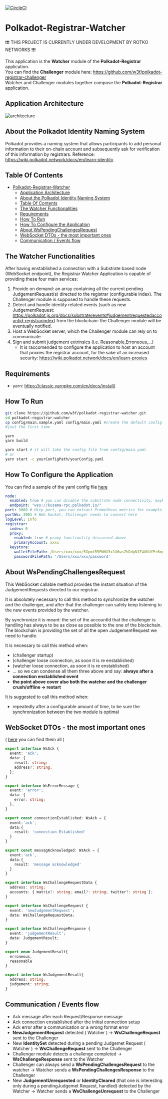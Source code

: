 [![CircleCI](https://circleci.com/gh/w3f/polkadot-registrar-watcher.svg?style=svg)](https://circleci.com/gh/w3f/polkadot-registrar-watcher)

# Polkadot-Registrar-Watcher

❗❗❗ THIS PROJECT IS CURRENTLY UNDER DEVELOPMENT BY ROTKO NETWORKS ❗❗❗

This application is the **Watcher** module of the **Polkadot-Registrar** application.    
You can find the **Challenger** module here: https://github.com/w3f/polkadot-registrar-challenger  
Watcher and Challenger modules together compose the **Polkadot-Registrar** application.

## Application Architecture

![architecture](assets/architecture.png)

## About the Polkadot Identity Naming System

Polkadot provides a naming system that allows participants to add personal information to their on-chain account and subsequently ask for verification of this information by registrars.
Reference: https://wiki.polkadot.network/docs/en/learn-identity

## Table Of Contents

- [Polkadot-Registrar-Watcher](#polkadot-registrar-watcher)
  - [Application Architecture](#application-architecture)
  - [About the Polkadot Identity Naming System](#about-the-polkadot-identity-naming-system)
  - [Table Of Contents](#table-of-contents)
  - [The Watcher Functionalities](#the-watcher-functionalities)
  - [Requirements](#requirements)
  - [How To Run](#how-to-run)
  - [How To Configure the Application](#how-to-configure-the-application)
  - [About WsPendingChallengesRequest](#about-wspendingchallengesrequest)
  - [WebSocket DTOs - the most important ones](#websocket-dtos---the-most-important-ones)
  - [Communication / Events flow](#communication--events-flow)

## The Watcher Functionalities

After having enstablished a connection with a Substrate based node (WebSocket endpoint), the Registrar Watcher Application is capable of providing these four main services:  

1. Provide on demand: an array containing all the current pending JudgementRequest(s) directed to the registrar (configurable index). The Challenger module is supposed to handle these requests.  
2. Detect and handle identity related events (such as new JudgementRequest: https://polkadot.js.org/docs/substrate/events#judgementrequestedaccountid-registrarindex) from the blockchain: the Challenger module will be eventually notified.
3. Host a WebSocket server, which the Challenger module can rely on to communicate
4. Sign and submit judgement extrinsics (i.e. Reasonable,Erroneous,...)
    * It is raccomended to configure the application to host an account that proxies the registrar account, for the sake of an increased security: https://wiki.polkadot.network/docs/en/learn-proxies

## Requirements
* yarn: https://classic.yarnpkg.com/en/docs/install/

## How To Run

```bash
git clone https://github.com/w3f/polkadot-registrar-watcher.git
cd polkadot-registrar-watcher
cp config/main.sample.yaml config/main.yaml #create the default config file
#just the first time

yarn
yarn build

yarn start # it will take the config file from config/main.yaml
# or
yarn start -c yourConfigPath/yourConfig.yaml
```

## How To Configure the Application

You can find a sample of the yaml config file [here](config/main.sample.yaml)

```yaml
node:
  enabled: true # you can disable the substrate node connectivity, maybe for testing purposes
  endpoint: "wss://kusama-rpc.polkadot.io/"
port: 3000 # Http port, you can extract Prometheus metrics for example: localhost:3000/metrics
portWs: 3001 # Web Socket, Challenger needs to connect here
logLevel: info
registrar:
  index: 0
  proxy:
    enabled: true # proxy functionlity discussed above
    primaryAccount: xxxx
  keystore:
    walletFilePath: /Users/xxx/xxx/5GpmfR5PWHX3x1X6wsZhDdpN1F4UKUYPr6mgPZKqLiJRgp5q.json
    passwordFilePath: '/Users/xxx/xxx/password'
```

## About WsPendingChallengesRequest

This WebSocket callable method provides the instant situation of the JudgementRequests directed to our registrar.

It is absolutely necessary to call this method to synchronize the watcher and the challenger, and after that the challenger can safely keep listening to the new events provided by the watcher.

By synchronize it is meant: the set of the accountId that the challenger is handling has always to be as close as possible to the one of the blockchain. The blockchain is providing the set of all the open JudgementRequest we need to handle.

It is necessary to call this method when:
* (challenger startup)
* (challenger loose connection, as soon it is re enstablished)
* (watcher loose connection, as soon it is re enstablished)
* ... so we can condense all them three above and say: **always after a connection enstablished event**
* **the point above cover also both the watcher and the challenger crush/offline -> restart**

It is suggested to call this method when:
* repeatedly after a configurable amount of time, to be sure the synchronization between the two module is optimal

## WebSocket DTOs - the most important ones

( [here](src/types.ts) you can find them all )

```typescript
export interface WsAck {
  event: 'ack';
  data: {
    result: string;
    address?: string;
  };
}

export interface WsErrorMessage {
  event: 'error';
  data: {
    error: string;
  };
}

export const connectionEstablished: WsAck = {
  event:'ack',
  data:{
    result: 'connection Established'
  }
}

export const messagAcknowledged: WsAck = {
  event:'ack',
  data:{
    result: 'message acknowledged'
  }
}

export interface WsChallengeRequestData {
  address: string;
  accounts: { matrix?: string; email?: string; twitter?: string };
}

export interface WsChallengeRequest {
  event: 'newJudgementRequest';
  data: WsChallengeRequestData;
}

export interface WsChallengeResponse {
  event: 'judgementResult';
  data: JudgementResult;
}

export enum JudgementResult{
  erroneous,
  reasonable
} 

export interface WsJudgementResult{
  address: string;
  judgement: string;
}
```

## Communication / Events flow

* Ack message after each Request/Response message 
* Ack connection enstablished after the initial connection setup
* Ack error after a communication or a wrong format error
* **NewJudgementRequest** detected ( Watcher ) -> **WsChallengeRequest** sent to the Challenger
* New **IdentitySet** detected during a pending Judgemet Request ( Watcher ) -> **WsChallengeRequest** sent to the Challenger
* Challenger module detects a challenge completed -> **WsChallengeResponse** sent to the Watcher
* Challenger can always send a **WsPendingChallengesRequest** to the watcher -> Watcher sends a **WsPendingChallengesResponse** to the Challenger
* New **JudgementUnrequested** or **IdentityCleared** (that one is interesting only during a pendingJudgemet Request, handled) detected by the Watcher -> Watcher sends a **WsChallengeUnrequest** to the Challenger
